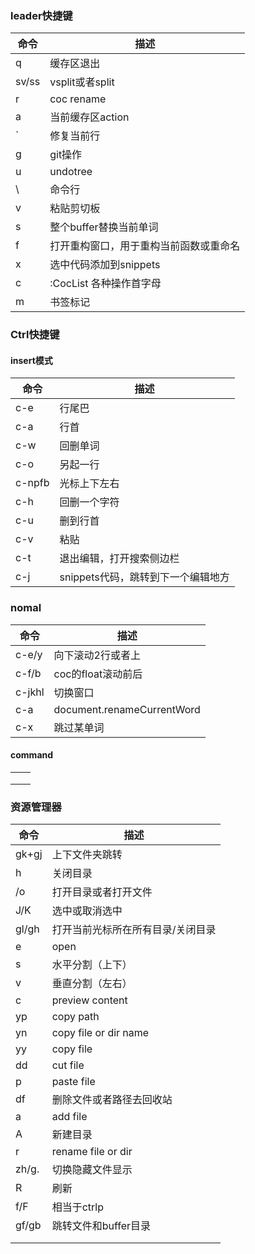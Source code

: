 ### leader快捷键

| 命令          | 描述                                   |
| ------------- | -------------------------------------- |
| <leader>q     | 缓存区退出                             |
| <leader>sv/ss | vsplit或者split                        |
| <leader>r     | coc rename                             |
| <leader>a     | 当前缓存区action                       |
| <leader>`     | 修复当前行                             |
| <leader>g     | git操作                                |
| <leader>u     | undotree                               |
| <leader>\     | 命令行                                 |
| <leader>v     | 粘贴剪切板                             |
| <leader>s     | 整个buffer替换当前单词                 |
| <leader>f     | 打开重构窗口，用于重构当前函数或重命名 |
| <leader>x     | 选中代码添加到snippets                 |
| <leader>c     | :CocList 各种操作首字母                |
| <leader>m     | 书签标记                               |

### Ctrl快捷键

#### insert模式

| 命令   | 描述                               |
| ------ | ---------------------------------- |
| c-e    | 行尾巴                             |
| c-a    | 行首                               |
| c-w    | 回删单词                           |
| c-o    | 另起一行                           |
| c-npfb | 光标上下左右                       |
| c-h    | 回删一个字符                       |
| c-u    | 删到行首                           |
| c-v    | 粘贴                               |
| c-t    | 退出编辑，打开搜索侧边栏           |
| c-j    | snippets代码，跳转到下一个编辑地方 |

### nomal

| 命令   | 描述                       |
| ------ | -------------------------- |
| c-e/y  | 向下滚动2行或者上          |
| c-f/b  | coc的float滚动前后         |
| c-jkhl | 切换窗口                   |
| c-a    | document.renameCurrentWord |
| c-x    | 跳过某单词                 |

#### command

|      |      |
| ---- | ---- |
|      |      |
|      |      |
|      |      |



### 资源管理器

| 命令   | 描述                              |
| ------ | --------------------------------- |
| gk+gj  | 上下文件夹跳转                    |
| h      | 关闭目录                          |
| <cr>/o | 打开目录或者打开文件              |
| J/K    | 选中或取消选中                    |
| gl/gh  | 打开当前光标所在所有目录/关闭目录 |
| e      | open                              |
| s      | 水平分割（上下）                  |
| v      | 垂直分割（左右）                  |
| c      | preview content                   |
| yp     | copy path                         |
| yn     | copy file or dir name             |
| yy     | copy file                         |
| dd     | cut file                          |
| p      | paste file                        |
| df     | 删除文件或者路径去回收站          |
| a      | add file                          |
| A      | 新建目录                          |
| r      | rename file or dir                |
| zh/g.  | 切换隐藏文件显示                  |
| R      | 刷新                              |
| f/F    | 相当于ctrlp                       |
| gf/gb  | 跳转文件和buffer目录              |
|        |                                   |
|        |                                   |
